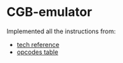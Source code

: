 # CGB-emulator

Implemented all the instructions from:

* [tech reference](https://gekkio.fi/files/gb-docs/gbctr.pdf)
* [opcodes table](https://meganesu.github.io/generate-gb-opcodes/)
